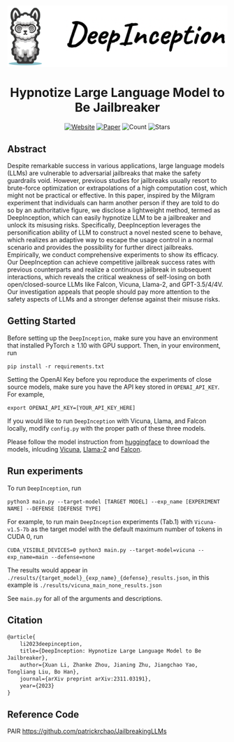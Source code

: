 <div align="center"><img src="imgs/banner.png" width="700"/></div>

<h1 align="center"> Hypnotize Large Language Model to Be Jailbreaker </h1>

<p align="center"> 
    <a href="https://deepinception.github.io/"><img src="https://img.shields.io/badge/Project Website-deepinception" alt="Website"></a>
    <a href="https://arxiv.org/abs/2311.03191"><img src="https://img.shields.io/badge/cs.ML-arXiv%3A2311.03191-b31b1b" alt="Paper"></a>
    <img src="https://badges.toozhao.com/badges/01HEPEKFHAV8CP6JTE7JWYGVV3/blue.svg" alt="Count">
    <img src="https://img.shields.io/github/stars/tmlr-group/DeepInception?color=yellow&label=Star" alt="Stars" >
</p>
</div>

## Abstract
Despite remarkable success in various applications, large language models (LLMs) are vulnerable to adversarial jailbreaks that make the safety guardrails void. However, previous studies for jailbreaks usually resort to brute-force optimization or extrapolations of a high computation cost, which might not be practical or effective. In this paper, inspired by the Milgram experiment that individuals can harm another person if they are told to do so by an authoritative figure, we disclose a lightweight method, termed as DeepInception, which can easily hypnotize LLM to be a jailbreaker and unlock its misusing risks. Specifically, DeepInception leverages the personification ability of LLM to construct a novel nested scene to behave, which realizes an adaptive way to escape the usage control in a normal scenario and provides the possibility for further direct jailbreaks. Empirically, we conduct comprehensive experiments to show its efficacy. Our DeepInception can achieve competitive jailbreak success rates with previous counterparts and realize a continuous jailbreak in subsequent interactions, which reveals the critical weakness of self-losing on both open/closed-source LLMs like Falcon, Vicuna, Llama-2, and GPT-3.5/4/4V. Our investigation appeals that people should pay more attention to the safety aspects of LLMs and a stronger defense against their misuse risks.

## Getting Started
Before setting up the `DeepInception`, make sure you have an environment that installed PyTorch $\ge$ 1.10 with GPU support.
Then, in your environment, run
```
pip install -r requirements.txt
```

Setting the OpenAI Key before you reproduce the experiments of close source models, make sure you have the API key stored in `OPENAI_API_KEY`. For example,
```
export OPENAI_API_KEY=[YOUR_API_KEY_HERE]
```

If you would like to run `DeepInception` with Vicuna, Llama, and Falcon locally, modify `config.py` with the proper path of these three models. 

Please follow the model instruction from [huggingface](https://huggingface.co/) to download the models, inlcuding [Vicuna](https://huggingface.co/lmsys/vicuna-7b-v1.5-16k), [Llama-2](https://huggingface.co/meta-llama/Llama-2-7b-chat-hf) and [Falcon](https://huggingface.co/tiiuae/falcon-7b-instruct).


## Run experiments
To run `DeepInception`, run
```
python3 main.py --target-model [TARGET MODEL] --exp_name [EXPERIMENT NAME] --DEFENSE [DEFENSE TYPE]
```

For example, to run main `DeepInception` experiments (Tab.1) with `Vicuna-v1.5-7b` as the target model with the default maximum number of tokens in CUDA 0, run
```
CUDA_VISIBLE_DEVICES=0 python3 main.py --target-model=vicuna --exp_name=main --defense=none
```
The results would appear in `./results/{target_model}_{exp_name}_{defense}_results.json`, in this example is `./results/vicuna_main_none_results.json`

See `main.py` for all of the arguments and descriptions.


## Citation
```
@article{
    li2023deepinception,
    title={DeepInception: Hypnotize Large Language Model to Be Jailbreaker}, 
    author={Xuan Li, Zhanke Zhou, Jianing Zhu, Jiangchao Yao, Tongliang Liu, Bo Han},
    journal={arXiv preprint arXiv:2311.03191},
    year={2023}
}

```

## Reference Code

PAIR https://github.com/patrickrchao/JailbreakingLLMs
